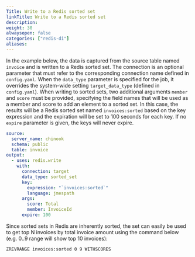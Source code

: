```yaml
---
Title: Write to a Redis sorted set
linkTitle: Write to a Redis sorted set
description:
weight: 30
alwaysopen: false
categories: ["redis-di"]
aliases: 
---
```


In the example below, the data is captured from the source table named `invoice` and is written to a Redis sorted set. The connection is an optional parameter that must refer to the corresponding connection name defined in `config.yaml`. When the `data_type` parameter is specified for the job, it overrides the system-wide setting `target_data_type` (defined in `config.yaml`). 
When writing to sorted sets, two additional arguments `member` and `score` must be provided,  specifying the field names that will be used as a member and score to add an element to a sorted set. In this case, the results will be a Redis sorted set named `invoices:sorted` based on the key expression and the expiration will be set to 100 seconds for each key. If no `expire` parameter is given, the keys will never expire.

```yaml
source:
  server_name: chinook
  schema: public
  table: invoice
output:
  - uses: redis.write
    with:
      connection: target
      data_type: sorted_set
      key:
        expression: "`invoices:sorted`"
        language: jmespath
      args:
        score: Total
        member: InvoiceId 
      expire: 100      
```

Since sorted sets in Redis are inherently sorted, the set can easily be used to get top N invoices by total invoice amount using the command below (e.g. 0..9 range will show top 10 invoices):

```
ZREVRANGE invoices:sorted 0 9 WITHSCORES
```
